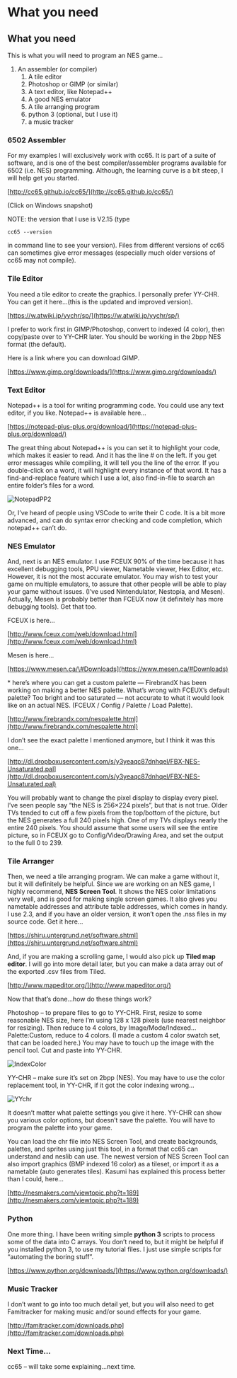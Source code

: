 # What you need

## What you need

This is what you will need to program an NES game…

1. An assembler \(or compiler\)  
   1. A tile editor  
   2. Photoshop or GIMP \(or similar\)  
   3. A text editor, like Notepad++  
   4. A good NES emulator  
   5. A tile arranging program  
   6. python 3 \(optional, but I use it\)  
   7. a music tracker

### 6502 Assembler

For my examples I will exclusively work with cc65. It is part of a suite of software, and is one of the best compiler/assembler programs available for 6502 \(i.e. NES\) programming. Although, the learning curve is a bit steep, I will help get you started.

[http://cc65.github.io/cc65/](http://cc65.github.io/cc65/)

\(Click on Windows snapshot\)

NOTE: the version that I use is V2.15 \(type

```text
cc65 --version
```

in command line to see your version\). Files from different versions of cc65 can sometimes give error messages \(especially much older versions of cc65 may not compile\).

### Tile Editor

You need a tile editor to create the graphics. I personally prefer YY-CHR. You can get it here…\(this is the updated and improved version\).

[https://w.atwiki.jp/yychr/sp/](https://w.atwiki.jp/yychr/sp/)

I prefer to work first in GIMP/Photoshop, convert to indexed \(4 color\), then copy/paste over to YY-CHR later. You should be working in the 2bpp NES format \(the default\).

Here is a link where you can download GIMP.

[https://www.gimp.org/downloads/](https://www.gimp.org/downloads/)

### Text Editor

Notepad++ is a tool for writing programming code. You could use any text editor, if you like. Notepad++ is available here…

[https://notepad-plus-plus.org/download/](https://notepad-plus-plus.org/download/)

The great thing about Notepad++ is you can set it to highlight your code, which makes it easier to read. And it has the line \# on the left. If you get error messages while compiling, it will tell you the line of the error. If you double-click on a word, it will highlight every instance of that word. It has a find-and-replace feature which I use a lot, also find-in-file to search an entire folder’s files for a word.

![NotepadPP2](https://nesdoug.files.wordpress.com/2018/09/notepadpp2.png?w=924)

Or, I’ve heard of people using VSCode to write their C code. It is a bit more advanced, and can do syntax error checking and code completion, which notepad++ can’t do.

### NES Emulator

And, next is an NES emulator. I use FCEUX 90% of the time because it has excellent debugging tools, PPU viewer, Nametable viewer, Hex Editor, etc. However, it is not the most accurate emulator. You may wish to test your game on multiple emulators, to assure that other people will be able to play your game without issues. \(I’ve used Nintendulator, Nestopia, and Mesen\). Actually, Mesen is probably better than FCEUX now \(it definitely has more debugging tools\). Get that too.

FCEUX is here…

[http://www.fceux.com/web/download.html](http://www.fceux.com/web/download.html)

Mesen is here…

[https://www.mesen.ca/\#Downloads](https://www.mesen.ca/#Downloads)

\* here’s where you can get a custom palette — FirebrandX has been working on making a better NES palette. What’s wrong with FCEUX’s default palette? Too bright and too saturated — not accurate to what it would look like on an actual NES. \(FCEUX / Config / Palette / Load Palette\).

[http://www.firebrandx.com/nespalette.html](http://www.firebrandx.com/nespalette.html)

I don’t see the exact palette I mentioned anymore, but I think it was this one…

[http://dl.dropboxusercontent.com/s/y3yeaqc87dnhqel/FBX-NES-Unsaturated.pal](http://dl.dropboxusercontent.com/s/y3yeaqc87dnhqel/FBX-NES-Unsaturated.pal)

You will probably want to change the pixel display to display every pixel. I’ve seen people say “the NES is 256×224 pixels”, but that is not true. Older TVs tended to cut off a few pixels from the top/bottom of the picture, but the NES generates a full 240 pixels high. One of my TVs displays nearly the entire 240 pixels. You should assume that some users will see the entire picture, so in FCEUX go to Config/Video/Drawing Area, and set the output to the full 0 to 239.

### Tile Arranger

Then, we need a tile arranging program. We can make a game without it, but it will definitely be helpful. Since we are working on an NES game, I highly recommend, **NES Screen Tool**. It shows the NES color limitations very well, and is good for making single screen games. It also gives you nametable addresses and attribute table addresses, which comes in handy. I use 2.3, and if you have an older version, it won’t open the .nss files in my source code. Get it here…

[https://shiru.untergrund.net/software.shtml](https://shiru.untergrund.net/software.shtml)

And, if you are making a scrolling game, I would also pick up **Tiled map editor**. I will go into more detail later, but you can make a data array out of the exported .csv files from Tiled.

[http://www.mapeditor.org/](http://www.mapeditor.org/)

Now that that’s done…how do these things work?

Photoshop – to prepare files to go to YY-CHR. First, resize to some reasonable NES size, here I’m using 128 x 128 pixels \(use nearest neighbor for resizing\). Then reduce to 4 colors, by Image/Mode/Indexed…Palette:Custom, reduce to 4 colors. \(I made a custom 4 color swatch set, that can be loaded here.\) You may have to touch up the image with the pencil tool. Cut and paste into YY-CHR.

![IndexColor](https://nesdoug.files.wordpress.com/2015/11/indexcolor.png?w=924)

YY-CHR – make sure it’s set on 2bpp \(NES\). You may have to use the color replacement tool, in YY-CHR, if it got the color indexing wrong…

![YYchr](https://nesdoug.files.wordpress.com/2015/11/yychr.png?w=924)

It doesn’t matter what palette settings you give it here. YY-CHR can show you various color options, but doesn’t save the palette. You will have to program the palette into your game.

You can load the chr file into NES Screen Tool, and create backgrounds, palettes, and sprites using just this tool, in a format that cc65 can understand and neslib can use. The newest version of NES Screen Tool can also import graphics \(BMP indexed 16 color\) as a tileset, or import it as a nametable \(auto generates tiles\). Kasumi has explained this process better than I could, here…

[http://nesmakers.com/viewtopic.php?t=189](http://nesmakers.com/viewtopic.php?t=189)

### Python

One more thing. I have been writing simple **python 3** scripts to process some of the data into C arrays. You don’t need to, but it might be helpful if you installed python 3, to use my tutorial files. I just use simple scripts for “automating the boring stuff”.

[https://www.python.org/downloads/](https://www.python.org/downloads/)

### Music Tracker

I don’t want to go into too much detail yet, but you will also need to get Famitracker for making music and/or sound effects for your game.

[http://famitracker.com/downloads.php](http://famitracker.com/downloads.php)

### Next Time…

cc65 – will take some explaining…next time.

